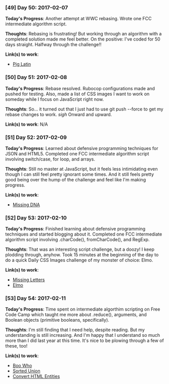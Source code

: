 ### [49] Day 50: 2017-02-07

**Today's Progress**: Another attempt at WWC rebasing. Wrote one FCC intermediate algorithm script. 

**Thoughts**: Rebasing is frustrating! But working through an algorithm with a completed solution made me feel better. On the positive: I've coded for 50 days straight. Halfway through the challenge!!

**Link(s) to work**:
- [Pig Latin](https://github.com/digilou/freecodecamp/blob/master/intermediate-algorithms/pig-latin.js)

### [50] Day 51: 2017-02-08

**Today's Progress**: Rebase resolved. Rubocop configurations made and pushed for testing. Also, made a list of CSS images I want to work on someday while I focus on JavaScript right now.

**Thoughts**: So... it turned out that I just had to use git push --force to get my rebase changes to work. *sigh* Onward and upward.

**Link(s) to work**: N/A

### [51] Day 52: 2017-02-09

**Today's Progress**: Learned about defensive programming techniques for JSON and HTML5. Completed one FCC intermediate algorithm script involving switch/case, for loop, and arrays. 

**Thoughts**: Still no master at JavaScript, but it feels less intimidating even though I can still feel pretty ignorant some times. And it still feels pretty good being over the hump of the challenge and feel like I'm making progress.

**Link(s) to work**:
- [Missing DNA](https://github.com/digilou/freecodecamp/blob/master/intermediate-algorithms/missing-letters.js)

### [52] Day 53: 2017-02-10

**Today's Progress**: Finished learning about defensive programming techniques and started blogging about it. Completed one FCC intermediate algorithm script involving .charCode(), fromCharCode(), and RegExp. 

**Thoughts**: That was an interesting script challenge, but a doozy! I keep plodding through, anyhow. Took 15 minutes at the beginning of the day to do a quick Daily CSS Images challenge of my monster of choice: Elmo.

**Link(s) to work**:
- [Missing Letters](https://github.com/digilou/freecodecamp/blob/master/intermediate-algorithms/missing-letters.js)
- [Elmo](http://codepen.io/digilou/pen/xgQLwB)

### [53] Day 54: 2017-02-11

**Today's Progress**: Time spent on intermediate algorthim scripting on Free Code Camp which taught me more about .reduce(), arguments, and Boolean objects (primitive booleans, specifically). 

**Thoughts**: I'm still finding that I need help, despite reading. But my understanding is still increasing. And I'm happy that I understand so much more than I did last year at this time. It's nice to be plowing through a few of these, too!

**Link(s) to work**:
- [Boo Who](https://github.com/digilou/freecodecamp/blob/master/intermediate-algorithms/boo-who.js)
- [Sorted Union](https://github.com/digilou/freecodecamp/blob/master/intermediate-algorithms/sorted-union.js)
- [Convert HTML Entities](https://github.com/digilou/freecodecamp/blob/master/intermediate-algorithms/convert-html-entities.js)
